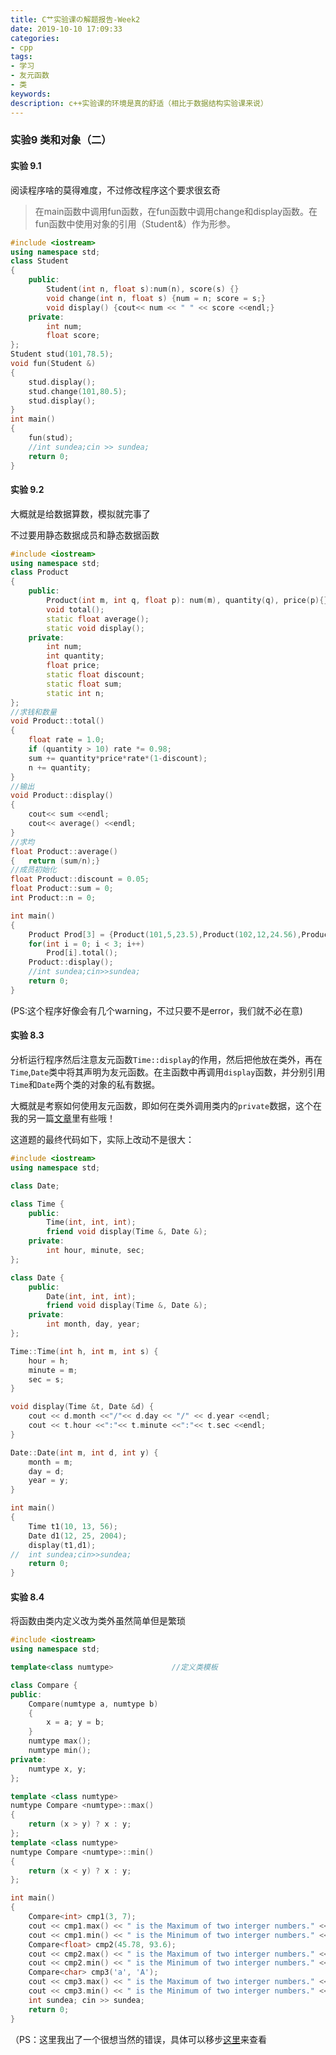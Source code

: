 ```yaml
---
title: C艹实验课の解题报告-Week2
date: 2019-10-10 17:09:33
categories:
- cpp
tags:
- 学习
- 友元函数
- 类
keywords:
description: c++实验课的环境是真的舒适（相比于数据结构实验课来说）
---
```


### 实验9 类和对象（二）

#### 实验 9.1

阅读程序啥的莫得难度，不过修改程序这个要求很玄奇

> 在main函数中调用fun函数，在fun函数中调用change和display函数。在fun函数中使用对象的引用（Student&）作为形参。

```c++
#include <iostream>
using namespace std;
class Student
{
	public:
    	Student(int n, float s):num(n), score(s) {}
    	void change(int n, float s) {num = n; score = s;}
    	void display() {cout<< num << " " << score <<endl;}
    private:
    	int num;
	    float score;
};
Student stud(101,78.5);
void fun(Student &)
{
    stud.display();
    stud.change(101,80.5);
    stud.display(); 
}
int main()
{
    fun(stud);
	//int sundea;cin >> sundea;
    return 0;
}
```

#### 实验 9.2

大概就是给数据算数，模拟就完事了

不过要用静态数据成员和静态数据函数

```c++
#include <iostream>
using namespace std;
class Product
{
	public:
		Product(int m, int q, float p): num(m), quantity(q), price(p){};
		void total();
		static float average();
		static void display();
	private:
		int num;
		int quantity;
		float price;
		static float discount;
		static float sum;
		static int n;
};
//求钱和数量
void Product::total()
{
	float rate = 1.0;
	if (quantity > 10) rate *= 0.98;
	sum += quantity*price*rate*(1-discount);
	n += quantity;
}
//输出
void Product::display()
{
	cout<< sum <<endl;
	cout<< average() <<endl;
}
//求均
float Product::average()
{	return (sum/n);}
//成员初始化
float Product::discount = 0.05;
float Product::sum = 0;
int Product::n = 0;

int main()
{
	Product Prod[3] = {Product(101,5,23.5),Product(102,12,24.56),Product(103,100,21.5)};
	for(int i = 0; i < 3; i++)
		Prod[i].total();
	Product::display();
	//int sundea;cin>>sundea;
	return 0;
}
```

(PS:这个程序好像会有几个warning，不过只要不是error，我们就不必在意)

#### 实验 8.3

分析运行程序然后注意友元函数`Time::display`的作用，然后把他放在类外，再在`Time`,`Date`类中将其声明为友元函数。在主函数中再调用`display`函数，并分别引用`Time`和`Date`两个类的对象的私有数据。

大概就是考察如何使用友元函数，即如何在类外调用类内的`private`数据，这个在我的另一篇[文章](https://cybeird.coding.me/cpp/how-to-use-private-out)里有些哦！

这道题的最终代码如下，实际上改动不是很大：

```c++
#include <iostream>
using namespace std;

class Date;

class Time {
	public:
		Time(int, int, int);
		friend void display(Time &, Date &);
	private:
		int hour, minute, sec;
};

class Date {
	public:
		Date(int, int, int);
		friend void display(Time &, Date &);
	private:
		int month, day, year;
};

Time::Time(int h, int m, int s) {
	hour = h;
	minute = m;
	sec = s;
}

void display(Time &t, Date &d) {
	cout << d.month <<"/"<< d.day << "/" << d.year <<endl;
	cout << t.hour <<":"<< t.minute <<":"<< t.sec <<endl;
}

Date::Date(int m, int d, int y) {
	month = m;
	day = d;
	year = y;
}

int main()
{
	Time t1(10, 13, 56);
	Date d1(12, 25, 2004);
	display(t1,d1);
//	int sundea;cin>>sundea;
	return 0;
}
```

#### 实验 8.4

将函数由类内定义改为类外虽然简单但是繁琐

```c++
#include <iostream>
using namespace std;

template<class numtype>				//定义类模板

class Compare {
public:
	Compare(numtype a, numtype b)
	{
		x = a; y = b;
	}
	numtype max();
	numtype min();
private:
	numtype x, y;
};

template <class numtype>
numtype Compare <numtype>::max()
{
	return (x > y) ? x : y;
};
template <class numtype>
numtype Compare <numtype>::min()
{
	return (x < y) ? x : y;
};

int main()
{
	Compare<int> cmp1(3, 7);														//比较整数
	cout << cmp1.max() << " is the Maximum of two interger numbers." << endl;
	cout << cmp1.min() << " is the Minimum of two interger numbers." << endl << endl;
	Compare<float> cmp2(45.78, 93.6);											//比较浮点数
	cout << cmp2.max() << " is the Maximum of two interger numbers." << endl;
	cout << cmp2.min() << " is the Minimum of two interger numbers." << endl << endl;
	Compare<char> cmp3('a', 'A');												//比较字符
	cout << cmp3.max() << " is the Maximum of two interger numbers." << endl;
	cout << cmp3.min() << " is the Minimum of two interger numbers." << endl << endl;
	int sundea; cin >> sundea;
	return 0;
}
```

（PS：这里我出了一个很想当然的错误，具体可以移步[这里](https://cybeird.coding.me/cpp/how-make-model-out)来查看

